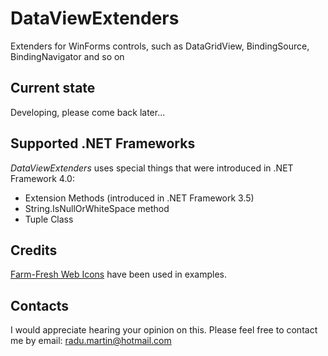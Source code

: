 # DataViewExtenders

Extenders for WinForms controls, such as DataGridView, BindingSource, BindingNavigator and so on

## Current state

Developing, please come back later...

## Supported .NET Frameworks

_DataViewExtenders_ uses special things that were introduced in .NET Framework 4.0: 
- Extension Methods (introduced in .NET Framework 3.5)
- String.IsNullOrWhiteSpace method
- Tuple Class

## Credits

[Farm-Fresh Web Icons](http://www.fatcow.com/free-icons) have been used in examples.

## Contacts

I would appreciate hearing your opinion on this. Please feel free to contact me by email: [radu.martin@hotmail.com](mailto://radu.martin@hotmail.com)
